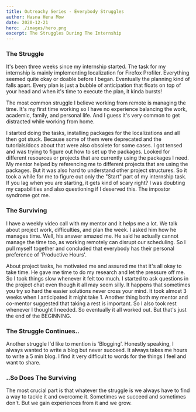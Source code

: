 ```yaml
---
title: Outreachy Series - Everybody Struggles
author: Hasna Hena Mow
date: 2020-12-21
hero: ./images/hero.png
excerpt: The Struggles During The Internship
---
```

### The Struggle

It's been three weeks since my internship started. The task for my internship is mainly implementing localization for Firefox Profiler. Everything seemed quite okay or doable before I began. Eventually the planning kind of falls apart. Every plan is just a bubble of anticipation that floats on top of your head and when it's time to execute the plan, it kinda bursts!

The most common struggle I believe working from remote is managing the time. It's my first time working so I have no experience balancing the work, academic, family, and personal life. And I guess it's very common to get distracted while working from home.

I started doing the tasks, installing packages for the localizations and all then got stuck. Because some of them were deprecated and the tutorials/docs about that were also obsolete for some cases. I got tensed and was trying to figure out how to set up the packages. Looked for different resources or projects that are currently using the packages I need. My mentor helped by referencing me to different projects that are using the packages. But it was also hard to understand other project structures. So it took a while for me to figure out only the "Start" part of my internship task. If you lag when you are starting, it gets kind of scary right? I was doubting my capabilities and also questioning if I deserved this. The impostor syndrome got me.


### The Surviving

I have a weekly video call with my mentor and it helps me a lot. We talk about project work, difficulties, and plan the week. I asked him how he manages time. Well, his answer amazed me. He said he actually cannot manage the time too, as working remotely can disrupt our scheduling. So I pull myself together and concluded that everybody has their personal preference of 'Productive Hours'. 

About project tasks, he motivated me and assured me that it's all okay to take time. He gave me time to do my research and let the pressure off me. So I took things slow whenever it felt too much. I started to ask questions in the project chat even though it all may seem silly. It happens that sometimes you try so hard the easier solutions never cross your mind. It took almost 3 weeks when I anticipated it might take 1. Another thing both my mentor and co-mentor suggested that taking a rest is important. So I also took rest whenever I thought I needed. So eventually it all worked out. But that's just the end of the BEGINNING.

### The Struggle Continues..

Another struggle I'd like to mention is 'Blogging'. Honestly speaking, I always wanted to write a blog but never succeed. It always takes me hours to write a 5 min blog. I find it very difficult to words for the things I feel and want to share.

### ..So Does The Surviving

The most crucial part is that whatever the struggle is we always have to find a way to tackle it and overcome it. Sometimes we succeed and sometimes don't. But we gain experiences from it and we grow. 